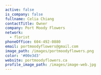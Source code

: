 ```yaml
---
active: false
is_company: false
fullname: Celia Chiang
contactTitle: Owner
company: Port Moody Flowers
network:
  - florist
phoneOffice: 604-492-0880
email: portmoodyflowers@gmail.com
image_path: /images/portmoodyflowers.png
color: '#00e3d3'
website: portmoodyflowers.ca
profile_image_path: /images/image-web.jpg
---
```



